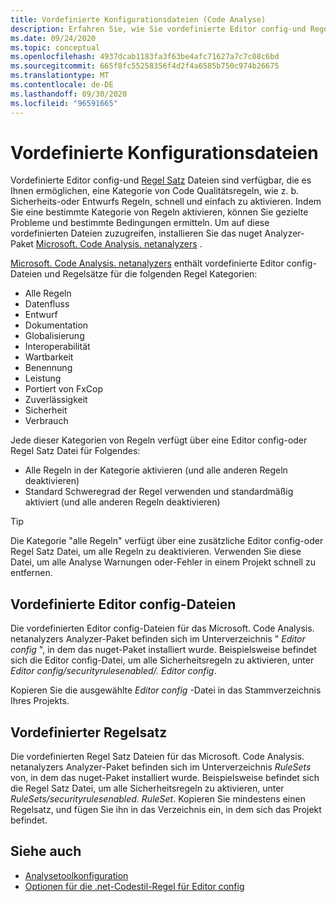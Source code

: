 ```yaml
---
title: Vordefinierte Konfigurationsdateien (Code Analyse)
description: Erfahren Sie, wie Sie vordefinierte Editor config-und Regel Satz Dateien verwenden können, um bestimmte Arten der Code Analyse zu verwenden.
ms.date: 09/24/2020
ms.topic: conceptual
ms.openlocfilehash: 4937dcab1183fa3f63be4afc71627a7c7c08c6bd
ms.sourcegitcommit: 665f8fc55258356f4d2f4a6585b750c974b26675
ms.translationtype: MT
ms.contentlocale: de-DE
ms.lasthandoff: 09/30/2020
ms.locfileid: "96591665"
---
```

# <a name="predefined-configuration-files"></a>Vordefinierte Konfigurationsdateien

Vordefinierte Editor config-und [Regel Satz](/visualstudio/code-quality/using-rule-sets-to-group-code-analysis-rules) Dateien sind verfügbar, die es Ihnen ermöglichen, eine Kategorie von Code Qualitätsregeln, wie z. b. Sicherheits-oder Entwurfs Regeln, schnell und einfach zu aktivieren. Indem Sie eine bestimmte Kategorie von Regeln aktivieren, können Sie gezielte Probleme und bestimmte Bedingungen ermitteln. Um auf diese vordefinierten Dateien zuzugreifen, installieren Sie das nuget Analyzer-Paket [Microsoft. Code Analysis. netanalyzers](https://github.com/dotnet/roslyn-analyzers#microsoftcodeanalysisnetanalyzers) .

[Microsoft. Code Analysis. netanalyzers](https://github.com/dotnet/roslyn-analyzers#microsoftcodeanalysisnetanalyzers) enthält vordefinierte Editor config-Dateien und Regelsätze für die folgenden Regel Kategorien:

- Alle Regeln
- Datenfluss
- Entwurf
- Dokumentation
- Globalisierung
- Interoperabilität
- Wartbarkeit
- Benennung
- Leistung
- Portiert von FxCop
- Zuverlässigkeit
- Sicherheit
- Verbrauch

Jede dieser Kategorien von Regeln verfügt über eine Editor config-oder Regel Satz Datei für Folgendes:

- Alle Regeln in der Kategorie aktivieren (und alle anderen Regeln deaktivieren)
- Standard Schweregrad der Regel verwenden und standardmäßig aktiviert (und alle anderen Regeln deaktivieren)

> [!TIP]
> Die Kategorie "alle Regeln" verfügt über eine zusätzliche Editor config-oder Regel Satz Datei, um alle Regeln zu deaktivieren. Verwenden Sie diese Datei, um alle Analyse Warnungen oder-Fehler in einem Projekt schnell zu entfernen.

## <a name="predefined-editorconfig-files"></a>Vordefinierte Editor config-Dateien

Die vordefinierten Editor config-Dateien für das Microsoft. Code Analysis. netanalyzers Analyzer-Paket befinden sich im Unterverzeichnis " *Editor config* ", in dem das nuget-Paket installiert wurde. Beispielsweise befindet sich die Editor config-Datei, um alle Sicherheitsregeln zu aktivieren, unter *Editor config/securityrulesenabled/. Editor config*.

Kopieren Sie die ausgewählte *Editor config* -Datei in das Stammverzeichnis Ihres Projekts.

## <a name="predefined-rule-sets"></a>Vordefinierter Regelsatz

Die vordefinierten Regel Satz Dateien für das Microsoft. Code Analysis. netanalyzers Analyzer-Paket befinden sich im Unterverzeichnis *RuleSets* von, in dem das nuget-Paket installiert wurde. Beispielsweise befindet sich die Regel Satz Datei, um alle Sicherheitsregeln zu aktivieren, unter *RuleSets/securityrulesenabled. RuleSet*. Kopieren Sie mindestens einen Regelsatz, und fügen Sie ihn in das Verzeichnis ein, in dem sich das Projekt befindet.

## <a name="see-also"></a>Siehe auch

- [Analysetoolkonfiguration](https://github.com/dotnet/roslyn-analyzers/blob/master/docs/Analyzer%20Configuration.md)
- [Optionen für die .net-Codestil-Regel für Editor config](code-style-rule-options.md)
